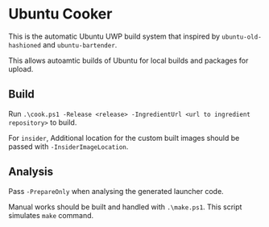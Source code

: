 # Ubuntu Cooker

This is the automatic Ubuntu UWP build system that inspired by `ubuntu-old-hashioned` and `ubuntu-bartender`.

This allows autoamtic builds of Ubuntu for local builds and packages for upload.


## Build

Run `.\cook.ps1 -Release <release> -IngredientUrl <url to ingredient repository>` to build.

For `insider`, Additional location for the custom built images should be passed with `-InsiderImageLocation`.

## Analysis

Pass `-PrepareOnly` when analysing the generated launcher code.

Manual works should be built and handled with `.\make.ps1`. This script simulates `make` command.
